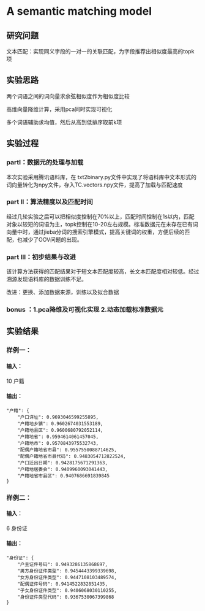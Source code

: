 # A semantic matching model

## 研究问题
文本匹配：实现同义字段的一对一的关联匹配，为字段推荐出相似度最高的topk项

## 实验思路
两个词语之间的词向量求余弦相似度作为相似度比较

高维向量降维计算，采用pca同时实现可视化

多个词语辅助求均值，然后从高到低排序取前k项

## 实验过程
### partⅠ：数据元的处理与加载
本次实验采用腾讯语料库，在 txt2binary.py文件中实现了将语料库中文本形式的词向量转化为npy文件，存入TC.vectors.npy文件，提高了加载与匹配速度
### part Ⅱ：算法精度以及匹配时间
经过几轮实验之后可以把相似度控制在70%以上，匹配时间控制在1s以内，匹配对象以较短的词语为主，topk控制在10-20左右规模。标准数据元在未存在已有词向量中时，通过jieba分词的搜索引擎模式，提高关键词的权重，方便后续的匹配，也减少了OOV问题的出现。
### part Ⅲ：初步结果与改进
该计算方法获得的匹配结果对于短文本匹配度较高，长文本匹配度相对较低。经过溯源发现语料库的数据训练不足。

改进：更换、添加数据来源，训练以及拟合数据

### bonus ：1.pca降维及可视化实现 2.动态加载标准数据元
## 实验结果
### 样例一：

#### 输入：
10 户籍

#### 输出： 


    "户籍": {
        "户口详址": 0.9693046599255895,
        "户籍地乡镇": 0.9602674031553189,
        "户籍地县区": 0.9600680792052114,
        "户籍地省": 0.9594614061457045,
        "户籍地市": 0.9570843975532743,
        "配偶户籍地省市县": 0.9557550088714625,
        "配偶户籍地省市县代码": 0.9483054712822524,
        "户口迁出日期": 0.9428175671291363,
        "户籍地居委会": 0.9409960093041443,
        "户籍地省市县区": 0.9407686691839845
    }



### 样例二：
#### 输入：
6 身份证
#### 输出：


    "身份证": {
        "户主证件号码": 0.9493286135868697,
        "男方身份证件类型": 0.9454443399339698,
        "女方身份证件类型": 0.9447108103489574,
        "配偶证件号码": 0.9414522832851435,
        "子女身份证件类型": 0.9406068030110255,
        "身份证件类型代码": 0.9367530067399868
    }



